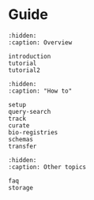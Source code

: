 # Guide

```{toctree}
:hidden:
:caption: Overview

introduction
tutorial
tutorial2
```

```{toctree}
:hidden:
:caption: "How to"

setup
query-search
track
curate
bio-registries
schemas
transfer
```

```{toctree}
:hidden:
:caption: Other topics

faq
storage
```

